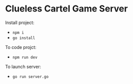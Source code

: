 # Clueless Cartel Game Server

Install project: 
* `npm i`
* `go install`

To code projct: 
* `npm run dev`

To launch server: 
* `go run server.go`